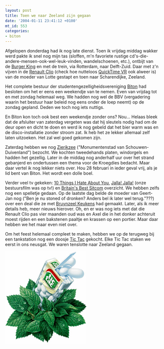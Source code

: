 ```yaml
---
layout: post
title: Toen we naar Zeeland zijn gegaan
date: '2004-01-11 23:41:12 +0100'
mt_id: 553
categories:
- biton
---
```

Afgelopen donderdag had ik nog late dienst. Toen ik vrijdag middag wakker werd pakte ik snel nog mijn tas (sloffen, m'n favoriete rustige cd's-die-andere-mensen-ook-wel-leuk-vinden, wandelschoenen, etc.), ontbijt van de <a href="http://www.whopper.nl/">Burger King</a> en met de trein, via Rotterdam, naar Delft-Zuid. Daar met z'n vijven in de <a href="http://www.renault.nl/modellen/ContentTemplate5.asp?car=02&soort=&nMenuID=1629&page=1">Renault Clio</a> (check hoe nutteloos <a href="http://www.apple.com/quicktime/products/qt/overview/qtvr.html">QuickTime VR</a> ook alweer is) van de moeder van Lotte gestapt en toen naar Scharendijke, Zeeland.

Het complete bestuur der studentengezelligheidsvereniging <a href="http://www.biton.nl/">Biton</a> had besloten om het er eens een weekendje van te nemen. Even van vrijdag tot en met zondag helemaal weg. We hadden nog wel de BBV (vergadering waarin het bestuur haar beleid nog eens onder de loep neemt) op de zondag gepland. Deden we toch nog iets nuttigs.

En Biton kon toch ook best een weekendje zonder ons? Nou... Helaas bleek dat de afsluiter van zaterdag vergeten was dat hij sleutels nodig had om de deur open en dicht te doen en werd ik nog gebeld dat het bier warm was en de disco-installatie zonder stroom zat. Ik heb het ze lekker allemaal zelf laten uitzoeken. Het zal wel goed gekomen zijn.

Zaterdag hebben we nog <a href="http://www.schouwen.net/zierikzee/">Zierikzee</a> ("Monumentenstad van Schouwen-Duivenland") bezocht. We kochten tweedehands platen, windorgels en hadden het gezellig. Later in de middag nog anderhalf uur over het strand gebanjerd en ondertussen een thema voor de Kroegdies bedacht. Maar daar vertel ik nog lekker niets over. Hou 28 februari in ieder geval vrij, als je lid bent van Biton. Het wordt een dolle boel.

Verder veel tv gekeken: <a href="http://www.imdb.com/title/tt0147800/">10 Things I Hate About You</a>, <a href="http://www.imdb.com/title/tt0269389/">Jalla! Jalla!</a> (onze bestuursfilm was op tv!) en <a href="http://www.bbc.co.uk/sitcom/">Britain's Best Sitcom</a> overzicht. We hebben zelfs nog een spelletje gedaan. Op de laatste dag belde de moeder van Geert-Jan nog ("Ben je nu stoned of dronken? Anders bel ik later wel terug."???) over een deal die ze met <a href="http://www.bruynzeelkeukens.nl/">Bruynzeel Keukens</a> had gemaakt. Later, als ik meer details heb, meer nieuws hierover. Oh, en er was nog iets met dat die Renault Clio pas vier maanden oud was en Axel die in het donker achteruit moest rijden en een bakstenen paaltje en krassen op een portier. Maar daar hebben we het maar even niet over.

Om het feest helemaal compleet te maken, hebben we op de terugweg bij een tankstation nog een doosje <a href="http://www.tictac.cz/">Tic Tac</a> gekocht. Elke Tic Tac staken we eerst in ons neusgat. We waren tenslotte naar Zeeland gegaan.

<img alt="Tic Tac" src="/images/tictac.jpg" width="265" height="303" />

